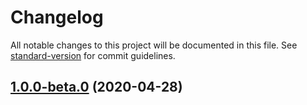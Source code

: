 # Changelog

All notable changes to this project will be documented in this file. See [standard-version](https://github.com/conventional-changelog/standard-version) for commit guidelines.

## [1.0.0-beta.0](https://github.com/CurationCorp/react-use-infinite-loader/compare/v0.0.6...v1.0.0-beta.0) (2020-04-28)

